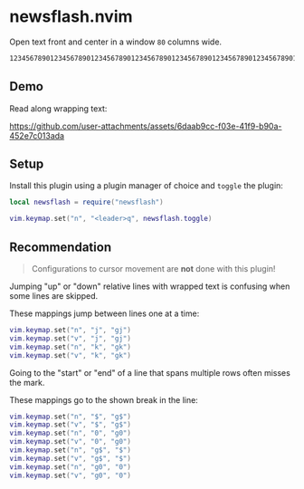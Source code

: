 # newsflash.nvim

Open text front and center in a window `80` columns wide.

```txt
12345678901234567890123456789012345678901234567890123456789012345678901234567890
```

## Demo

Read along wrapping text:

https://github.com/user-attachments/assets/6daab9cc-f03e-41f9-b90a-452e7c013ada

## Setup

Install this plugin using a plugin manager of choice and `toggle` the plugin:

```lua
local newsflash = require("newsflash")

vim.keymap.set("n", "<leader>q", newsflash.toggle)
```

## Recommendation

> Configurations to cursor movement are **not** done with this plugin!

Jumping "up" or "down" relative lines with wrapped text is confusing when some lines are skipped.

These mappings jump between lines one at a time:

```lua
vim.keymap.set("n", "j", "gj")
vim.keymap.set("v", "j", "gj")
vim.keymap.set("n", "k", "gk")
vim.keymap.set("v", "k", "gk")
```

Going to the "start" or "end" of a line that spans multiple rows often misses the mark.

These mappings go to the shown break in the line:

```lua
vim.keymap.set("n", "$", "g$")
vim.keymap.set("v", "$", "g$")
vim.keymap.set("n", "0", "g0")
vim.keymap.set("v", "0", "g0")
vim.keymap.set("n", "g$", "$")
vim.keymap.set("v", "g$", "$")
vim.keymap.set("n", "g0", "0")
vim.keymap.set("v", "g0", "0")
```
